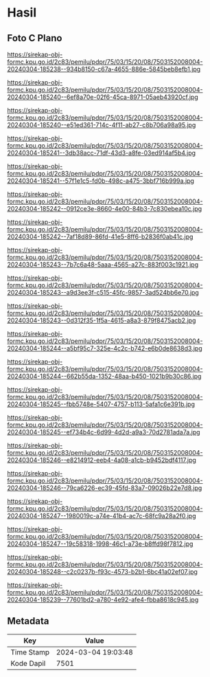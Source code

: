 # Hasil

## Foto C Plano

https://sirekap-obj-formc.kpu.go.id/2c83/pemilu/pdpr/75/03/15/20/08/7503152008004-20240304-185238--934b8150-c67a-4655-886e-5845beb8efb1.jpg

https://sirekap-obj-formc.kpu.go.id/2c83/pemilu/pdpr/75/03/15/20/08/7503152008004-20240304-185240--6ef8a70e-02f6-45ca-8971-05aeb43920cf.jpg

https://sirekap-obj-formc.kpu.go.id/2c83/pemilu/pdpr/75/03/15/20/08/7503152008004-20240304-185240--e51ed361-714c-4f11-ab27-c8b706a98a95.jpg

https://sirekap-obj-formc.kpu.go.id/2c83/pemilu/pdpr/75/03/15/20/08/7503152008004-20240304-185241--3db38acc-71df-43d3-a8fe-03ed914af5b4.jpg

https://sirekap-obj-formc.kpu.go.id/2c83/pemilu/pdpr/75/03/15/20/08/7503152008004-20240304-185241--57f1e1c5-fd0b-498c-a475-3bbf716b999a.jpg

https://sirekap-obj-formc.kpu.go.id/2c83/pemilu/pdpr/75/03/15/20/08/7503152008004-20240304-185242--0912ce3e-8660-4e00-84b3-7c830ebea10c.jpg

https://sirekap-obj-formc.kpu.go.id/2c83/pemilu/pdpr/75/03/15/20/08/7503152008004-20240304-185242--7af18d89-86fd-41e5-8ff6-b2836f0ab41c.jpg

https://sirekap-obj-formc.kpu.go.id/2c83/pemilu/pdpr/75/03/15/20/08/7503152008004-20240304-185243--7b7c6a48-5aaa-4565-a27c-883f003c1921.jpg

https://sirekap-obj-formc.kpu.go.id/2c83/pemilu/pdpr/75/03/15/20/08/7503152008004-20240304-185243--a9d3ee3f-c515-45fc-9857-3ad524bb6e70.jpg

https://sirekap-obj-formc.kpu.go.id/2c83/pemilu/pdpr/75/03/15/20/08/7503152008004-20240304-185243--0d312f35-1f5a-4615-a8a3-879f8475acb2.jpg

https://sirekap-obj-formc.kpu.go.id/2c83/pemilu/pdpr/75/03/15/20/08/7503152008004-20240304-185244--a5bf95c7-325e-4c2c-b742-e6b0de8638d3.jpg

https://sirekap-obj-formc.kpu.go.id/2c83/pemilu/pdpr/75/03/15/20/08/7503152008004-20240304-185244--662b55da-1352-48aa-b450-1021b9b30c86.jpg

https://sirekap-obj-formc.kpu.go.id/2c83/pemilu/pdpr/75/03/15/20/08/7503152008004-20240304-185245--fbb5748e-5407-4757-b113-5afa1c6e391b.jpg

https://sirekap-obj-formc.kpu.go.id/2c83/pemilu/pdpr/75/03/15/20/08/7503152008004-20240304-185245--ef734b4c-6d99-4d2d-a9a3-70d2781ada7a.jpg

https://sirekap-obj-formc.kpu.go.id/2c83/pemilu/pdpr/75/03/15/20/08/7503152008004-20240304-185246--e8214912-eeb4-4a08-a1cb-b9452bdf4117.jpg

https://sirekap-obj-formc.kpu.go.id/2c83/pemilu/pdpr/75/03/15/20/08/7503152008004-20240304-185246--79ca6226-ec39-45fd-83a7-09026b22e7d8.jpg

https://sirekap-obj-formc.kpu.go.id/2c83/pemilu/pdpr/75/03/15/20/08/7503152008004-20240304-185247--1980019c-a74e-41b4-ac7c-68fc9a28a2f0.jpg

https://sirekap-obj-formc.kpu.go.id/2c83/pemilu/pdpr/75/03/15/20/08/7503152008004-20240304-185247--19c58318-1998-46c1-a73e-b8ffd98f7812.jpg

https://sirekap-obj-formc.kpu.go.id/2c83/pemilu/pdpr/75/03/15/20/08/7503152008004-20240304-185248--c2c0237b-f93c-4573-b2b1-6bc41a02ef07.jpg

https://sirekap-obj-formc.kpu.go.id/2c83/pemilu/pdpr/75/03/15/20/08/7503152008004-20240304-185239--77601bd2-a780-4e92-afe4-fbba8618c945.jpg


## Metadata

| Key        | Value               |
| ---------- | ------------------- |
| Time Stamp | 2024-03-04 19:03:48 |
| Kode Dapil | 7501                |



